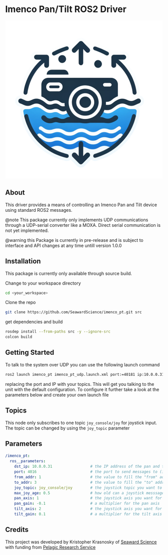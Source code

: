 # Imenco Pan/Tilt ROS2 Driver
![Imenco PT Logo](docs/media/logo.png)

## About

This driver provides a means of controlling an Imenco Pan and Tilt device using standard ROS2 messages.  

@note This package currently only implements UDP communications through a UDP-serial converter like a MOXA.   Direct serial communication is not yet implemented.  

@warning this Package is currently in pre-release and is subject to interface and API changes at any time untill version 1.0.0

## Installation

This package is currently only available through source build.

Change to your workspace directory
```bash
cd <your_workspace>
```

Clone the repo
```bash
git clone https://github.com/SeawardScience/imenco_pt.git src
```

get dependencies and build
```bash
rosdep install --from-paths src -y --ignore-src
colcon build
```

## Getting Started

To talk to the system over UDP you can use the following launch command

```bash
ros2 launch imenco_pt imenco_pt_udp.launch.xml port:=40181 ip:10.0.0.31
```

replacing the port and IP with your topics.   This will get you talking to the unit with the default configuration.  To configure it further take a look at the parameters below and create your own launch file

## Topics
This node only subscribes to one topic `joy_console/joy` for joystick input.   The topic can be changed by using the `joy_topic` parameter

## Parameters

```yaml
/imenco_pt:
  ros__parameters:
    dst_ip: 10.0.0.31                 # the IP address of the pan and tilt module (for communicaton over a MOXA)
    port: 4016                        # the port to send messages to (if using a MOXA)
    from_addr: 1                      # the value to fill the "from" address field in the packet header
    to_addr: 3                        # the value to fill the "to" address field in the packet header
    joy_topic: joy_console/joy        # the joystick topic you want to control the P/T with
    max_joy_age: 0.5                  # how old can a joystick messsage be before we center it
    pan_axis: 1                       # the joystick axis you want for panning
    pan_gain: -0.1                    # a multiplier for the pan axis  negative value to invert axis
    tilt_axis: 2                      # the joystick axis you want for tilting
    tilt_gain: 0.1                    # a multiplier for the tilt axis  negative value to invert axiss
```


## Credits

This project was developed by Kristopher Krasnosky of [Seaward Science](http://seaward.science) with funding from [Pelagic Research Service](https://pelagic-services.com) 
